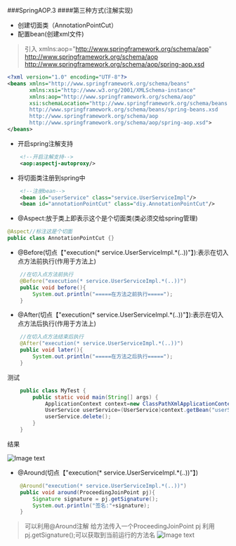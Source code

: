 ###SpringAOP.3
####第三种方式(注解实现)
- 创建切面类（AnnotationPointCut）
- 配置bean(创建xml文件)
>引入 xmlns:aop="http://www.springframework.org/schema/aop"
>http://www.springframework.org/schema/aop
        http://www.springframework.org/schema/aop/spring-aop.xsd
```xml
<?xml version="1.0" encoding="UTF-8"?>
<beans xmlns="http://www.springframework.org/schema/beans"
       xmlns:xsi="http://www.w3.org/2001/XMLSchema-instance"
       xmlns:aop="http://www.springframework.org/schema/aop"
       xsi:schemaLocation="http://www.springframework.org/schema/beans
       http://www.springframework.org/schema/beans/spring-beans.xsd
       http://www.springframework.org/schema/aop
       http://www.springframework.org/schema/aop/spring-aop.xsd">
</beans>
```
- 开启spring注解支持
```xml
    <!--开启注解支持-->
    <aop:aspectj-autoproxy/>
```
- 将切面类注册到spring中
```xml
    <!--注册bean-->
    <bean id="userService" class="service.UserServiceImpl"/>
    <bean id="annotationPointCut" class="diy.AnnotationPointCut"/>
```
- @Aspect:放于类上即表示这个是个切面类(类必须交给spring管理)
```java
@Aspect//标注这是个切面
public class AnnotationPointCut {}
```
- @Before(切点【"execution(* service.UserServiceImpl.*(..))"】):表示在切入点方法前执行(作用于方法上)
```java
    //在切入点方法前执行
    @Before("execution(* service.UserServiceImpl.*(..))")
    public void before(){
        System.out.println("=====在方法之前执行=====");
    }
```
- @After(切点【"execution(* service.UserServiceImpl.*(..))"】):表示在切入点方法后执行(作用于方法上)
```java
    //在切入点方法结束后执行
    @After("execution(* service.UserServiceImpl.*(..))")
    public void later(){
        System.out.println("=====在方法之后执行=====");
    }
```
测试
```java
    public class MyTest {
        public static void main(String[] args) {
            ApplicationContext context=new ClassPathXmlApplicationContext("applicationContext.xml");
            UserService userService=(UserService)context.getBean("userService");
            userService.delete();
        }
    }
```
结果

![Image text](https://github.com/2541864996/spring-/blob/master/spring-09-aop-03/src/main/resources/img/ceshi.png?raw=true)

- @Around(切点【"execution(* service.UserServiceImpl.*(..))"】)
```java
    @Around("execution(* service.UserServiceImpl.*(..))")
    public void around(ProceedingJoinPoint pj){
        Signature signature = pj.getSignature();
        System.out.println("签名:"+signature);
    }
```
>可以利用@Around注解 给方法传入一个ProceedingJoinPoint pj
>利用pj.getSignature();可以获取到当前运行的方法名
![Image text](https://github.com/2541864996/spring-/blob/master/spring-09-aop-03/src/main/resources/img/ceshi2.png?raw=true)